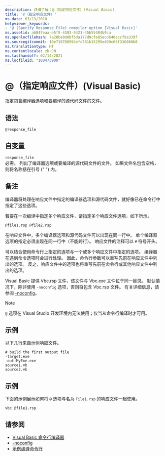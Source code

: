 ```yaml
---
description: 详细了解：@（指定响应文件）(Visual Basic)
title: '@（指定响应文件）'
ms.date: 03/13/2018
helpviewer_keywords:
- '@ (Specify Response File) compiler option [Visual Basic]'
ms.assetid: a6847eaa-e5f9-4303-9421-45b55484b9ca
ms.openlocfilehash: 7a28be0d0bf6da177d9cfe85ecdb40eccf8a339f
ms.sourcegitcommit: 10e719780594efc781b15295e499c66f316068b8
ms.translationtype: HT
ms.contentlocale: zh-CN
ms.lasthandoff: 02/14/2021
ms.locfileid: "100473909"
---
```

# <a name="-specify-response-file-visual-basic"></a>@（指定响应文件）(Visual Basic)

指定包含编译器选项和要编译的源代码文件的文件。

## <a name="syntax"></a>语法

```console
@response_file
```

## <a name="arguments"></a>自变量

`response_file`  
必需。 列出了编译器选项或要编译的源代码文件的文件。 如果文件名包含空格，则将名称括在引号 (" ") 内。

## <a name="remarks"></a>备注

编译器将处理在响应文件中指定的编译器选项和源代码文件，就好像已在命令行中指定了这些选项。

若要在一次编译中指定多个响应文件，请指定多个响应文件选项，如下所示。

```console
@file1.rsp @file2.rsp
```

在响应文件中，多个编译器选项和源代码文件可以出现在同一行中。 单个编译器选项的指定必须出现在同一行中（不能跨行）。 响应文件的注释可以 `#` 符号开头。

可以结合使用命令行上指定的选项与一个或多个响应文件中指定的选项。 编译器在遇到命令选项时会进行处理。 因此，命令行参数可以重写先前在响应文件中列出的选项。 反之，响应文件中的选项也将重写先前在命令行或其他响应文件中列出的选项。

Visual Basic 提供 Vbc.rsp 文件，该文件与 Vbc.exe 文件位于同一目录。 默认情况下，除非使用 `-noconfig` 选项，否则将包含 Vbc.rsp 文件。 有关详细信息，请参阅 [-noconfig](noconfig.md)。

> [!NOTE]
> `@` 选项在 Visual Studio 开发环境内无法使用；仅当从命令行编译时才可用。

## <a name="example"></a>示例

以下几行来自示例响应文件。

```console
# build the first output file
-target:exe
-out:MyExe.exe
source1.vb
source2.vb
```

## <a name="example"></a>示例

下面的示例展示如何将 `@` 选项与名为 `File1.rsp` 的响应文件一起使用。

```console
vbc @file1.rsp
```

## <a name="see-also"></a>请参阅

- [Visual Basic 命令行编译器](index.md)
- [-noconfig](noconfig.md)
- [示例编译命令行](sample-compilation-command-lines.md)
